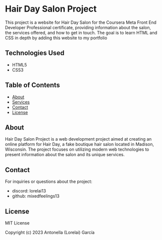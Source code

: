 # Hair Day Salon Project

This project is a website for Hair Day Salon for the Coursera Meta Front End Developer Professional certificate, providing information about the salon, the services offered, and how to get in touch. The goal is to learn HTML and CSS in depth by adding this website to my portfolio

## Technologies Used

- HTML5
- CSS3

## Table of Contents

- [About](#about)
- [Services](#services)
- [Contact](#contact)
- [License](#license)

## About

Hair Day Salon Project is a web development project aimed at creating an online platform for Hair Day, a fake boutique hair salon located in Madison, Wisconsin. The project focuses on utilizing modern web technologies to present information about the salon and its unique services.

## Contact

For inquiries or questions about the project:

- discord: lorelai13
- github: mixedfeelings13

## License

MIT License

Copyright (c) 2023 Antonella (Lorelai) García